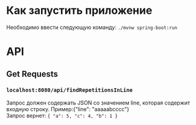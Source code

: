 # Как запустить приложение

Необходимо ввести следующую команду: `./mvnw spring-boot:run`

# API

## Get Requests

### `localhost:8080/api/findRepetitionsInLine`
Запрос должен содержать JSON со значением line, которая содержит входную строку. Пример:{"line": "aaaaabcccc"}   
Запрос вернет: `{
    "a": 5,
    "c": 4,
    "b": 1
}`

